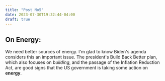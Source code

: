 ```yaml
---
title: "Post No5"
date: 2023-07-30T19:32:44-04:00
draft: true
---
```

## On Energy:

We need better sources of energy. I'm glad to know Biden's agenda considers this an important issue. The president's Build Back Better plan, which also focuses on *building*, and the passage of the Inflation Reduction Act, are good signs that the US government is taking some action on **energy**. 
